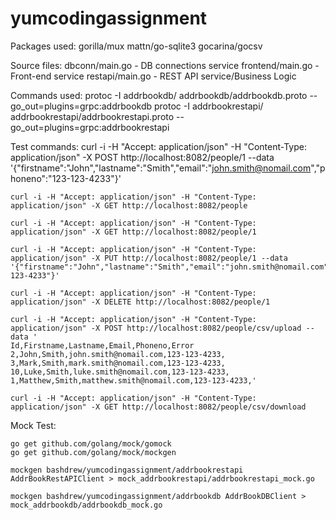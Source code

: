 # yumcodingassignment

Packages used:
    gorilla/mux
    mattn/go-sqlite3
    gocarina/gocsv

Source files:
    dbconn/main.go - DB connections service
    frontend/main.go - Front-end service
    restapi/main.go - REST API service/Business Logic

Commands used:
    protoc -I addrbookdb/ addrbookdb/addrbookdb.proto --go_out=plugins=grpc:addrbookdb
    protoc -I addrbookrestapi/ addrbookrestapi/addrbookrestapi.proto --go_out=plugins=grpc:addrbookrestapi

Test commands:
    curl -i -H "Accept: application/json" -H "Content-Type: application/json" -X POST http://localhost:8082/people/1 --data '{"firstname":"John","lastname":"Smith","email":"john.smith@nomail.com","phoneno":"123-123-4233"}'

    curl -i -H "Accept: application/json" -H "Content-Type: application/json" -X GET http://localhost:8082/people

    curl -i -H "Accept: application/json" -H "Content-Type: application/json" -X GET http://localhost:8082/people/1

    curl -i -H "Accept: application/json" -H "Content-Type: application/json" -X PUT http://localhost:8082/people/1 --data '{"firstname":"John","lastname":"Smith","email":"john.smith@nomail.com","phoneno":"123-123-4233"}'

    curl -i -H "Accept: application/json" -H "Content-Type: application/json" -X DELETE http://localhost:8082/people/1

    curl -i -H "Accept: application/json" -H "Content-Type: application/json" -X POST http://localhost:8082/people/csv/upload --data '
    Id,Firstname,Lastname,Email,Phoneno,Error
    2,John,Smith,john.smith@nomail.com,123-123-4233,
    3,Mark,Smith,mark.smith@nomail.com,123-123-4233,
    10,Luke,Smith,luke.smith@nomail.com,123-123-4233,
    1,Matthew,Smith,matthew.smith@nomail.com,123-123-4233,'

    curl -i -H "Accept: application/json" -H "Content-Type: application/json" -X GET http://localhost:8082/people/csv/download

Mock Test:

    go get github.com/golang/mock/gomock
    go get github.com/golang/mock/mockgen
    
    mockgen bashdrew/yumcodingassignment/addrbookrestapi AddrBookRestAPIClient > mock_addrbookrestapi/addrbookrestapi_mock.go

    mockgen bashdrew/yumcodingassignment/addrbookdb AddrBookDBClient > mock_addrbookdb/addrbookdb_mock.go